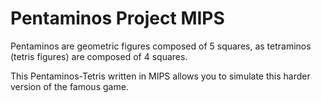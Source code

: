 # Pentaminos Project MIPS

Pentaminos are geometric figures composed of 5 squares, as tetraminos (tetris figures) are composed of 4 squares.

This Pentaminos-Tetris written in MIPS allows you to simulate this harder version of the famous game.

